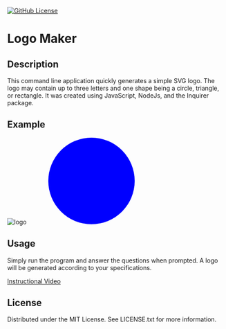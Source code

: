   [![GitHub License](https://img.shields.io/github/license/wickerprison/logomaker)](https://github.com/wickerprison/logomaker/blob/main/LICENSE.txt)
 
  # Logo Maker
      
  ## Description
  This command line application quickly generates a simple SVG logo. The logo may contain up to three letters and one shape being a circle, triangle, or rectangle. It was created using JavaScript, NodeJs, and the Inquirer package.
  

 ## Example
 ![logo](https://github.com/WickerPrison/LogoMaker/assets/92000023/8a6537cf-43a9-4901-b119-41b7996f45be)<svg version="1.1" width="300" height="200" xmlns="http://www.w3.org/2000/svg">
    <circle cx="150" cy="100" r="100" fill="blue"/>
    <text x="150" y="100" fill="red" text-anchor="middle" dominant-baseline="middle" font-size="90"></text>
</svg>

  ## Usage
  Simply run the program and answer the questions when prompted. A logo will be generated according to your specifications.
  
  [Instructional Video](https://youtu.be/yZUENoQ1KuA)
  ## License
  Distributed under the MIT License. See LICENSE.txt for more information.

